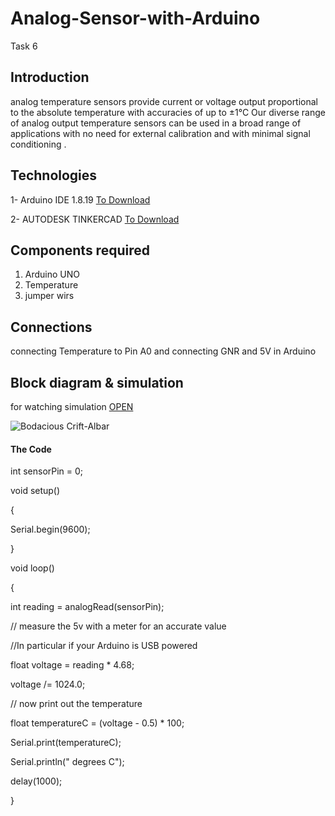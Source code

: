 # Analog-Sensor-with-Arduino
Task 6







## Introduction


analog temperature sensors provide current or voltage output proportional to the absolute temperature with accuracies of up to ±1°C Our diverse range of analog output temperature sensors can be used in a broad range of applications with no need for external calibration and with minimal signal conditioning .







## Technologies


1- Arduino IDE 1.8.19 [To Download](https://www.arduino.cc/en/software)



2- AUTODESK TINKERCAD [To Download](https://www.tinkercad.com/)






## Components required



1. Arduino UNO
2. Temperature
3. jumper wirs





## Connections


connecting Temperature to Pin A0  and connecting GNR  and 5V in Arduino









## Block diagram & simulation


for watching simulation [OPEN](https://www.tinkercad.com/things/0eRq1obqDea-bodacious-crift-albar/editel?tenant=circuits)

![Bodacious Crift-Albar](https://user-images.githubusercontent.com/109243989/182015816-39feef29-438f-4fcb-96f1-5e7f084be29a.png)



#### The Code




int sensorPin = 0;

 
void setup()

{

  Serial.begin(9600);
  
}
 
void loop()

{
 
 int reading = analogRead(sensorPin);
 
 // measure the 5v with a meter for an accurate value
 
 //In particular if your Arduino is USB powered
 
 float voltage = reading * 4.68;
 
 voltage /= 1024.0;
 
 // now print out the temperature
 
 float temperatureC = (voltage - 0.5) * 100;
 
 Serial.print(temperatureC);
 
 Serial.println(" degrees C");
 
 delay(1000);
 
}


